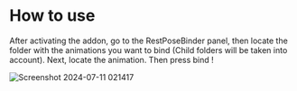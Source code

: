 # How to use
After activating the addon, go to the RestPoseBinder panel, then locate the folder with the animations you want to bind (Child folders will be taken into account). Next, locate the animation. Then press bind !

![Screenshot 2024-07-11 021417](https://github.com/Raftatul/RestPoseBinder/assets/80292778/afb11e84-8683-4af8-84a0-6efb1855fc13)
